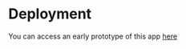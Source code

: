# Deployment
You can access an early prototype of this app [here](https://asg-smartlock.herokuapp.com/)
